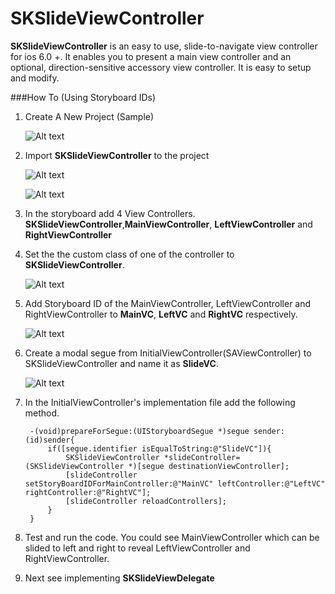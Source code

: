 SKSlideViewController
=========

**SKSlideViewController** is an easy to use, slide-to-navigate view controller for ios 6.0 +. It enables you to present a main view controller and an optional, direction-sensitive accessory view controller. It is easy to setup and modify.


###How To (Using Storyboard IDs)

1. Create A New Project (Sample)

	![Alt text](/HTStoryBoardIDSCR/sc1.jpg?raw=true)

2. Import **SKSlideViewController** to the project

	![Alt text](/HTStoryBoardIDSCR/sc2.png?raw=true)
	
	![Alt text](/HTStoryBoardIDSCR/sc3.jpg?raw=true)

3. In the storyboard add 4 View Controllers.
**SKSlideViewController**,**MainViewController**, **LeftViewController** and **RightViewController**

4. Set the the custom class of one of the controller to **SKSlideViewController**.

	![Alt text](/HTStoryBoardIDSCR/sc4.jpg?raw=true)

5. Add Storyboard ID of the MainViewController, LeftViewController and RightViewController to **MainVC**, **LeftVC** and **RightVC** respectively.
	
	![Alt text](/HTStoryBoardIDSCR/sc5.jpg?raw=true)

6. Create a modal segue from InitialViewController(SAViewController) to SKSlideViewController and name it as **SlideVC**.
	
	![Alt text](/HTStoryBoardIDSCR/sc6.jpg?raw=true)

7. In the InitialViewController's implementation file add the following method.

		-(void)prepareForSegue:(UIStoryboardSegue *)segue sender:(id)sender{
		    if([segue.identifier isEqualToString:@"SlideVC"]){
		        SKSlideViewController *slideController=(SKSlideViewController *)[segue destinationViewController];
		        [slideController setStoryBoardIDForMainController:@"MainVC" leftController:@"LeftVC" rightController:@"RightVC"];
		        [slideController reloadControllers];
		    }
		}

8. Test and run the code. You could see MainViewController which can be slided to left and right to reveal LeftViewController and RightViewController.

9. Next see implementing **SKSlideViewDelegate**
